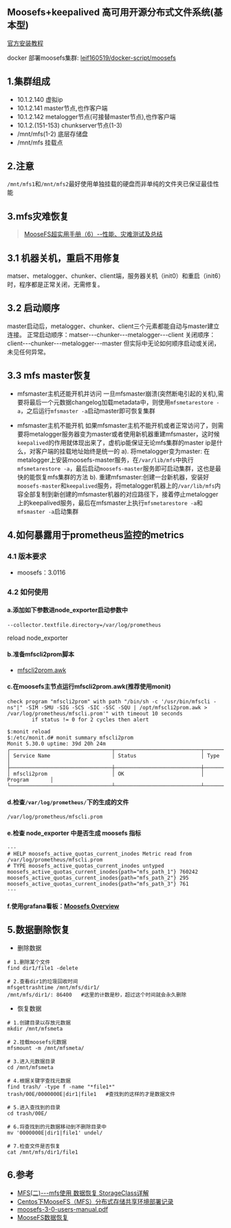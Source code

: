 ## Moosefs+keepalived 高可用开源分布式文件系统(基本型)
[官方安装教程][1]

docker 部署moosefs集群: [leif160519/docker-script/moosefs][5]

## 1.集群组成
- 10.1.2.140 虚拟ip
- 10.1.2.141 master节点,也作客户端
- 10.1.2.142 metalogger节点(可接替master节点),也作客户端
- 10.1.2.(151-153) chunkserver节点(1-3)
- /mnt/mfs(1-2) 底层存储盘
- /mnt/mfs 挂载点

## 2.注意
`/mnt/mfs1`和`/mnt/mfs2`最好使用单独挂载的硬盘而非单纯的文件夹已保证最佳性能

## 3.mfs灾难恢复
> [MooseFS超实用手册（6）--性能、灾难测试及总结][4]

## 3.1 机器关机，重启不用修复
matser、metalogger、chunker、client端，服务器关机（init0）和重启（init6）时，程序都是正常关闭，无需修复。

## 3.2 启动顺序
master启动后，metalogger、chunker、client三个元素都能自动与master建立连接。
正常启动顺序：matser---chunker---metalogger---client
关闭顺序：client---chunker---metalogger---master
但实际中无论如何顺序启动或关闭，未见任何异常。

## 3.3 mfs master恢复
- mfsmaster主机还能开机并访问
  一旦mfsmaster崩溃(突然断电引起的关机),需要将最后一个元数据changelog加载metadata中，则使用`mfsmetarestore -a`，之后运行`mfsmaster -a`启动master即可恢复集群

- mfsmaster主机不能开机
  如果mfsmaster主机不能开机或者正常访问了，则需要将metalogger服务器变为master或者使用新机器重建mfsmaster，这时候`keepalived`的作用就体现出来了，虚机ip能保证无论mfs集群的master ip是什么，对客户端的挂载地址始终是统一的
  a). 将metalogger变为master: 在metalogger上安装moosefs-master服务，在`/var/lib/mfs`中执行`mfsmetarestore -a`，最后启动`moosefs-master`服务即可启动集群，这也是最快的能恢复mfs集群的方法
  b). 重建mfsmaster:创建一台新机器，安装好`moosefs-master`和`keepalived`服务，将metalogger机器上的`/var/lib/mfs`内容全部复制到新创建的mfsmaster机器的对应路径下，接着停止metalogger上的keepalived服务，最后在mfsmaster上执行`mfsmetarestore -a`和`mfsmaster -a`启动集群

## 4.如何暴露用于prometheus监控的metrics
### 4.1 版本要求
- moosefs：3.0116

### 4.2 如何使用
#### a.添加如下参数进node_exporter启动参数中
```
--collector.textfile.directory=/var/log/prometheus
```
reload node_exporter

#### b.准备mfscli2prom脚本
- [mfscli2prom.awk](https://github.com/Leif160519/ansible-linux/blob/master/files/prometheus/exporter/mfscli2prom.awk)

#### c.在moosefs主节点运行mfscli2prom.awk(推荐使用monit)
```
check program "mfscli2prom" with path "/bin/sh -c '/usr/bin/mfscli -ns"|" -SIM -SMU -SIG -SCS -SIC -SSC -SQU | /opt/mfscli2prom.awk > /var/log/prometheus/mfscli.prom'" with timeout 10 seconds
        if status != 0 for 2 cycles then alert
```

```
$:monit reload
$:/etc/monit.d# monit summary mfscli2prom
Monit 5.30.0 uptime: 39d 20h 24m
┌─────────────────────────────────┬────────────────────────────┬───────────────┐
│ Service Name                    │ Status                     │ Type          │
├─────────────────────────────────┼────────────────────────────┼───────────────┤
│ mfscli2prom                     │ OK                         │ Program       │
└─────────────────────────────────┴────────────────────────────┴───────────────┘
```

#### d.检查`/var/log/prometheus/`下的生成的文件
```
/var/log/prometheus/mfscli.prom
```

#### e.检查 node_exporter 中是否生成 moosefs 指标
```
···
# HELP moosefs_active_quotas_current_inodes Metric read from /var/log/prometheus/mfscli.prom
# TYPE moosefs_active_quotas_current_inodes untyped
moosefs_active_quotas_current_inodes{path="mfs_path_1"} 760242
moosefs_active_quotas_current_inodes{path="mfs_path_2"} 295
moosefs_active_quotas_current_inodes{path="mfs_path_3"} 761
···
```

#### f.使用grafana看板：[Moosefs Overview][6]

## 5.数据删除恢复
- 删除数据
```
# 1.删除某个文件
find dir1/file1 -delete

# 2.查看dir1的垃圾回收时间
mfsgettrashtime /mnt/mfs/dir1/
/mnt/mfs/dir1/: 86400	#这里的计数是秒，超过这个时间就会永久删除

```

- 恢复数据
```
# 1.创建目录以存放元数据
mkdir /mnt/mfsmeta

# 2.挂载moosefs元数据
mfsmount -m /mnt/mfsmeta/

# 3.进入元数据目录
cd /mnt/mfsmeta

# 4.根据关键字查找元数据
find trash/ -type f -name "*file1*"
trash/00E/0000000E|dir1|file1	#查找到的这样的才是数据文件

# 5.进入查找到的目录
cd trash/00E/

# 6.将查找到的元数据移动到不删除目录中
mv '0000000E|dir1|file1' undel/

# 7.检查文件是否恢复
cat /mnt/mfs/dir1/file1
```

## 6.参考
- [MFS(二)---mfs使用 数据恢复 StorageClass详解][2]
- [Centos下MooseFS（MFS）分布式存储共享环境部署记录][3]
- [moosefs-3-0-users-manual.pdf][7]
- [MooseFS数据恢复][8]

[1]: https://moosefs.com/download/
[2]: https://blog.csdn.net/qq_35887546/article/details/106973960
[3]: https://www.cnblogs.com/kevingrace/p/5707164.html
[4]: https://blog.51cto.com/u_15127621/2770922
[5]: https://github.com/Leif160519/docker-script/tree/master/moosefs
[6]: https://grafana.com/grafana/dashboards/16700-moosefs-overview/
[7]: https://moosefs.com/Content/Downloads/moosefs-3-0-users-manual.pdf
[8]: https://blog.csdn.net/Howei__/article/details/106357517/#MooseFS_368
